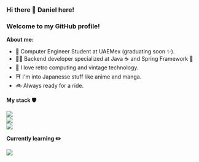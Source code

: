 ### Hi there 👋 Daniel here!
### Welcome to my GitHub profile!

**About me:**
- 📖 Computer Engineer Student at UAEMex (graduating soon ✨).
- 👨‍💻 Backend developer specialized at Java ☕ and Spring Framework 🍃
- 📼 I love retro computing and vintage technology.
- ⛩️ I'm into Japanesse stuff like anime and manga.
- 🚲 Always ready for a ride.

**My stack 🛡️**

<img src="https://skillicons.dev/icons?i=java,spring,hibernate,idea"><br>
<img src="https://skillicons.dev/icons?i=html,css,js,py,postgres"><br>
<img src="https://skillicons.dev/icons?i=docker,aws,linux"><br>

**Currently learning ✏️**

<img src="https://skillicons.dev/icons?i=kotlin,ts,react,nestjs"><br>

<!--
**jdaniel3331/jdaniel3331** is a ✨ _special_ ✨ repository because its `README.md` (this file) appears on your GitHub profile.

Here are some ideas to get you started:

- 🔭 I’m currently working on ...
- 🌱 I’m currently learning ...
- 👯 I’m looking to collaborate on ...
- 🤔 I’m looking for help with ...
- 💬 Ask me about ...
- 📫 How to reach me: ...
- 😄 Pronouns: ...
- ⚡ Fun fact: ...
-->
